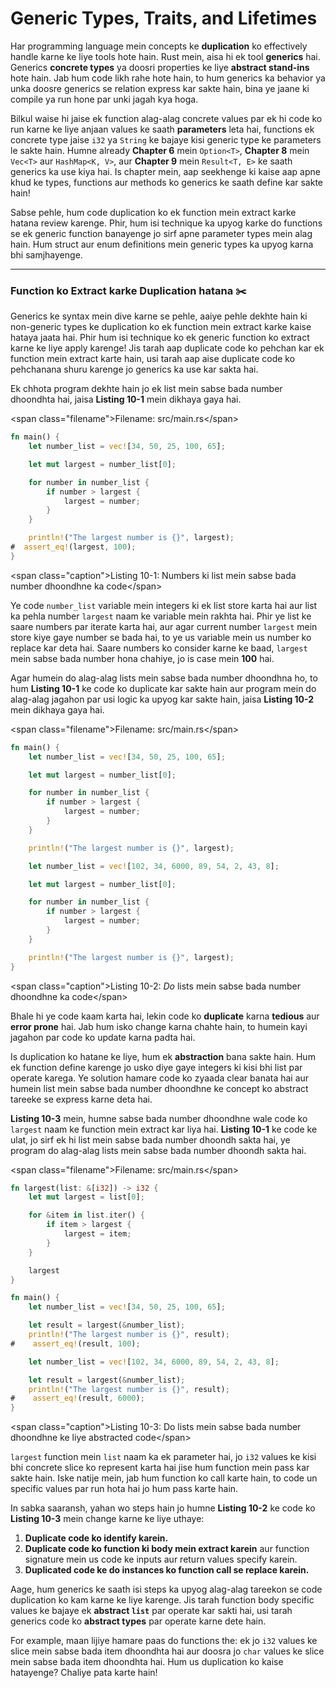 # Generic Types, Traits, and Lifetimes

Har programming language mein concepts ke **duplication** ko effectively handle karne ke liye tools hote hain. Rust mein, aisa hi ek tool **generics** hai. Generics **concrete types** ya doosri properties ke liye **abstract stand-ins** hote hain. Jab hum code likh rahe hote hain, to hum generics ka behavior ya unka doosre generics se relation express kar sakte hain, bina ye jaane ki compile ya run hone par unki jagah kya hoga.

Bilkul waise hi jaise ek function alag-alag concrete values par ek hi code ko run karne ke liye anjaan values ke saath **parameters** leta hai, functions ek concrete type jaise `i32` ya `String` ke bajaye kisi generic type ke parameters le sakte hain. Humne already **Chapter 6** mein `Option<T>`, **Chapter 8** mein `Vec<T>` aur `HashMap<K, V>`, aur **Chapter 9** mein `Result<T, E>` ke saath generics ka use kiya hai. Is chapter mein, aap seekhenge ki kaise aap apne khud ke types, functions aur methods ko generics ke saath define kar sakte hain\!

Sabse pehle, hum code duplication ko ek function mein extract karke hatana review karenge. Phir, hum isi technique ka upyog karke do functions se ek generic function banayenge jo sirf apne parameter types mein alag hain. Hum struct aur enum definitions mein generic types ka upyog karna bhi samjhayenge.

-----

### Function ko Extract karke Duplication hatana ✂️

Generics ke syntax mein dive karne se pehle, aaiye pehle dekhte hain ki non-generic types ke duplication ko ek function mein extract karke kaise hataya jaata hai. Phir hum isi technique ko ek generic function ko extract karne ke liye apply karenge\! Jis tarah aap duplicate code ko pehchan kar ek function mein extract karte hain, usi tarah aap aise duplicate code ko pehchanana shuru karenge jo generics ka use kar sakta hai.

Ek chhota program dekhte hain jo ek list mein sabse bada number dhoondhta hai, jaisa **Listing 10-1** mein dikhaya gaya hai.

\<span class="filename"\>Filename: src/main.rs\</span\>

```rust
fn main() {
    let number_list = vec![34, 50, 25, 100, 65];

    let mut largest = number_list[0];

    for number in number_list {
        if number > largest {
            largest = number;
        }
    }

    println!("The largest number is {}", largest);
#  assert_eq!(largest, 100);
}
```

\<span class="caption"\>Listing 10-1: Numbers ki list mein sabse bada number dhoondhne ka code\</span\>

Ye code `number_list` variable mein integers ki ek list store karta hai aur list ka pehla number `largest` naam ke variable mein rakhta hai. Phir ye list ke saare numbers par iterate karta hai, aur agar current number `largest` mein store kiye gaye number se bada hai, to ye us variable mein us number ko replace kar deta hai. Saare numbers ko consider karne ke baad, `largest` mein sabse bada number hona chahiye, jo is case mein **100** hai.

Agar humein do alag-alag lists mein sabse bada number dhoondhna ho, to hum **Listing 10-1** ke code ko duplicate kar sakte hain aur program mein do alag-alag jagahon par usi logic ka upyog kar sakte hain, jaisa **Listing 10-2** mein dikhaya gaya hai.

\<span class="filename"\>Filename: src/main.rs\</span\>

```rust
fn main() {
    let number_list = vec![34, 50, 25, 100, 65];

    let mut largest = number_list[0];

    for number in number_list {
        if number > largest {
            largest = number;
        }
    }

    println!("The largest number is {}", largest);

    let number_list = vec![102, 34, 6000, 89, 54, 2, 43, 8];

    let mut largest = number_list[0];

    for number in number_list {
        if number > largest {
            largest = number;
        }
    }

    println!("The largest number is {}", largest);
}
```

\<span class="caption"\>Listing 10-2: *Do* lists mein sabse bada number dhoondhne ka code\</span\>

Bhale hi ye code kaam karta hai, lekin code ko **duplicate** karna **tedious** aur **error prone** hai. Jab hum isko change karna chahte hain, to humein kayi jagahon par code ko update karna padta hai.

Is duplication ko hatane ke liye, hum ek **abstraction** bana sakte hain. Hum ek function define karenge jo usko diye gaye integers ki kisi bhi list par operate karega. Ye solution hamare code ko zyaada clear banata hai aur humein list mein sabse bada number dhoondhne ke concept ko abstract tareeke se express karne deta hai.

**Listing 10-3** mein, humne sabse bada number dhoondhne wale code ko `largest` naam ke function mein extract kar liya hai. **Listing 10-1** ke code ke ulat, jo sirf ek hi list mein sabse bada number dhoondh sakta hai, ye program do alag-alag lists mein sabse bada number dhoondh sakta hai.

\<span class="filename"\>Filename: src/main.rs\</span\>

```rust
fn largest(list: &[i32]) -> i32 {
    let mut largest = list[0];

    for &item in list.iter() {
        if item > largest {
            largest = item;
        }
    }

    largest
}

fn main() {
    let number_list = vec![34, 50, 25, 100, 65];

    let result = largest(&number_list);
    println!("The largest number is {}", result);
#    assert_eq!(result, 100);

    let number_list = vec![102, 34, 6000, 89, 54, 2, 43, 8];

    let result = largest(&number_list);
    println!("The largest number is {}", result);
#    assert_eq!(result, 6000);
}
```

\<span class="caption"\>Listing 10-3: Do lists mein sabse bada number dhoondhne ke liye abstracted code\</span\>

`largest` function mein `list` naam ka ek parameter hai, jo `i32` values ke kisi bhi concrete slice ko represent karta hai jise hum function mein pass kar sakte hain. Iske natije mein, jab hum function ko call karte hain, to code un specific values par run hota hai jo hum pass karte hain.

In sabka saaransh, yahan wo steps hain jo humne **Listing 10-2** ke code ko **Listing 10-3** mein change karne ke liye uthaye:

1.  **Duplicate code ko identify karein.**
2.  **Duplicate code ko function ki body mein extract karein** aur function signature mein us code ke inputs aur return values specify karein.
3.  **Duplicated code ke do instances ko function call se replace karein.**

Aage, hum generics ke saath isi steps ka upyog alag-alag tareekon se code duplication ko kam karne ke liye karenge. Jis tarah function body specific values ke bajaye ek **abstract `list`** par operate kar sakti hai, usi tarah generics code ko **abstract types** par operate karne dete hain.

For example, maan lijiye hamare paas do functions the: ek jo `i32` values ke slice mein sabse bada item dhoondhta hai aur doosra jo `char` values ke slice mein sabse bada item dhoondhta hai. Hum us duplication ko kaise hatayenge? Chaliye pata karte hain\!
